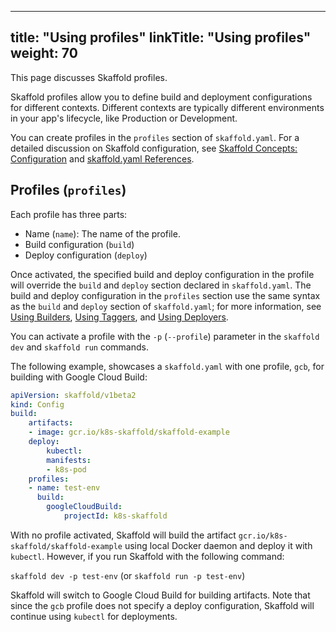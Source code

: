 
---
title: "Using profiles"
linkTitle: "Using profiles"
weight: 70
---

This page discusses Skaffold profiles.

Skaffold profiles allow you to define build and deployment
configurations for different contexts. Different contexts are typically different environments in your app's lifecycle, like Production or Development. 

You can create profiles in the `profiles` section of `skaffold.yaml`. For a
detailed discussion on Skaffold configuration,
see [Skaffold Concepts: Configuration](/docs/concepts/#configuration) and
[skaffold.yaml References](/docs/references/config).

## Profiles (`profiles`)

Each profile has three parts:

* Name (`name`): The name of the profile.
* Build configuration (`build`)
* Deploy configuration (`deploy`)

Once activated, the specified build and deploy configuration
in the profile will override the `build` and `deploy` section declared
in `skaffold.yaml`. The build and deploy configuration in the `profiles`
section use the same syntax as the `build` and `deploy` section of
`skaffold.yaml`; for more information, see [Using Builders](/docs/how-tos/builders),
[Using Taggers](/docs/how-tos/taggers), and [Using Deployers](/docs/how-tos/deployers).

You can activate a profile with the `-p` (`--profile`) parameter in the
`skaffold dev` and `skaffold run` commands.

The following example, showcases a `skaffold.yaml` with one profile, `gcb`,
for building with Google Cloud Build:

```yaml
apiVersion: skaffold/v1beta2
kind: Config
build:
    artifacts:
    - image: gcr.io/k8s-skaffold/skaffold-example
    deploy:
        kubectl:
        manifests:
        - k8s-pod
    profiles:
    - name: test-env
      build:
        googleCloudBuild:
            projectId: k8s-skaffold
```

With no profile activated, Skaffold will build the artifact
`gcr.io/k8s-skaffold/skaffold-example` using local Docker daemon and deploy it
with `kubectl`. However, if you run Skaffold with the following command:

`skaffold dev -p test-env` (or `skaffold run -p test-env`)

Skaffold will switch to Google Cloud Build for building artifacts. Note that
since the `gcb` profile does not specify a deploy configuration, Skaffold will
continue using `kubectl` for deployments.
